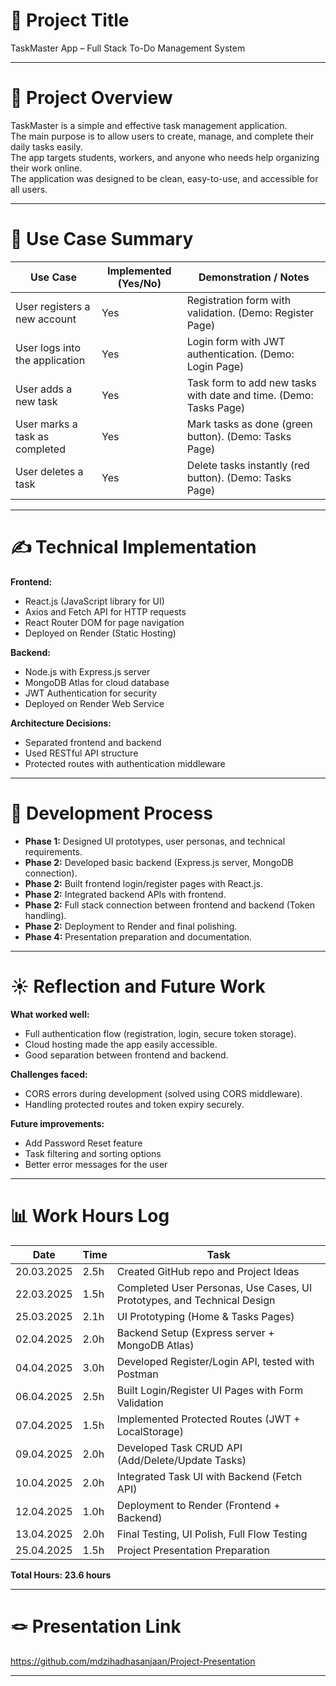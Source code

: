 # 🎯 Project Title
TaskMaster App – Full Stack To-Do Management System

---

# 📝 Project Overview

TaskMaster is a simple and effective task management application.  
The main purpose is to allow users to create, manage, and complete their daily tasks easily.  
The app targets students, workers, and anyone who needs help organizing their work online.  
The application was designed to be clean, easy-to-use, and accessible for all users.

---

# 📌 Use Case Summary

| Use Case                               | Implemented (Yes/No) | Demonstration / Notes                                          |
|----------------------------------------|----------------------|----------------------------------------------------------------|
| User registers a new account           | Yes                  | Registration form with validation. (Demo: Register Page)      |
| User logs into the application         | Yes                  | Login form with JWT authentication. (Demo: Login Page)         |
| User adds a new task                   | Yes                  | Task form to add new tasks with date and time. (Demo: Tasks Page) |
| User marks a task as completed         | Yes                  | Mark tasks as done (green button). (Demo: Tasks Page)          |
| User deletes a task                    | Yes                  | Delete tasks instantly (red button). (Demo: Tasks Page)        |

---

# ✍️ Technical Implementation

**Frontend:**  
- React.js (JavaScript library for UI)
- Axios and Fetch API for HTTP requests
- React Router DOM for page navigation
- Deployed on Render (Static Hosting)

**Backend:**  
- Node.js with Express.js server
- MongoDB Atlas for cloud database
- JWT Authentication for security
- Deployed on Render Web Service

**Architecture Decisions:**  
- Separated frontend and backend
- Used RESTful API structure
- Protected routes with authentication middleware

---

# 🚂 Development Process

- **Phase 1:** Designed UI prototypes, user personas, and technical requirements.
- **Phase 2:** Developed basic backend (Express.js server, MongoDB connection).
- **Phase 2:** Built frontend login/register pages with React.js.
- **Phase 2:** Integrated backend APIs with frontend.
- **Phase 2:** Full stack connection between frontend and backend (Token handling).
- **Phase 2:** Deployment to Render and final polishing.
- **Phase 4:** Presentation preparation and documentation.

---

# ☀️ Reflection and Future Work

**What worked well:**
- Full authentication flow (registration, login, secure token storage).
- Cloud hosting made the app easily accessible.
- Good separation between frontend and backend.

**Challenges faced:**
- CORS errors during development (solved using CORS middleware).
- Handling protected routes and token expiry securely.

**Future improvements:**
- Add Password Reset feature
- Task filtering and sorting options
- Better error messages for the user

---

# 📊 Work Hours Log

| Date       | Time  | Task                        |
|------------|-------|-----------------------------|
| 20.03.2025 | 2.5h  | Created GitHub repo and Project Ideas |
| 22.03.2025 | 1.5h  | Completed User Personas, Use Cases, UI Prototypes, and Technical Design |
| 25.03.2025 | 2.1h  | UI Prototyping (Home & Tasks Pages) |
| 02.04.2025 | 2.0h  | Backend Setup (Express server + MongoDB Atlas) |
| 04.04.2025 | 3.0h  | Developed Register/Login API, tested with Postman |
| 06.04.2025 | 2.5h  | Built Login/Register UI Pages with Form Validation |
| 07.04.2025 | 1.5h  | Implemented Protected Routes (JWT + LocalStorage) |
| 09.04.2025 | 2.0h  | Developed Task CRUD API (Add/Delete/Update Tasks) |
| 10.04.2025 | 2.0h  | Integrated Task UI with Backend (Fetch API) |
| 12.04.2025 | 1.0h  | Deployment to Render (Frontend + Backend) |
| 13.04.2025 | 2.0h  | Final Testing, UI Polish, Full Flow Testing |
| 25.04.2025 | 1.5h  | Project Presentation Preparation |

**Total Hours: 23.6 hours**

---

# 🪢 Presentation Link

https://github.com/mdzihadhasanjaan/Project-Presentation

---


